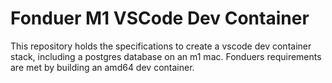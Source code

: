 # Fonduer M1 VSCode Dev Container
This repository holds the specifications to create a vscode dev container stack, including a postgres database on an m1 mac. 
Fonduers requirements are met by building an amd64 dev container.
